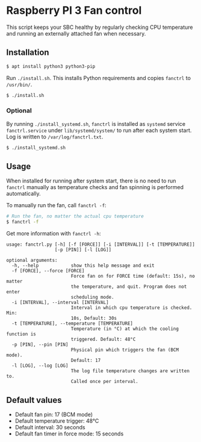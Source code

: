 # Raspberry PI 3 Fan control

This script keeps your SBC healthy by regularly checking CPU temperature
and running an externally attached fan when necessary.

## Installation

```bash
$ apt install python3 python3-pip
```

Run `./install.sh`. This installs Python requirements and copies `fanctrl` to
`/usr/bin/`.

```bash
$ ./install.sh
```

### Optional
By running `./install_systemd.sh`, `fanctrl` is installed as `systemd` service
`fanctrl.service` under `lib/systemd/system/` to run after each system start.
Log is written to `/var/log/fanctrl.txt`.
```bash
$ ./install_systemd.sh
```

## Usage

When installed for running after system start, there is no need to run
`fanctrl` manually as temperature checks and fan spinning is performed
automatically.

To manually run the fan, call `fanctrl -f`:

```bash
# Run the fan, no matter the actual cpu temperature
$ fanctrl -f
```

Get more information with `fanctrl -h`:
```text
usage: fanctrl.py [-h] [-f [FORCE]] [-i [INTERVAL]] [-t [TEMPERATURE]]
                  [-p [PIN]] [-l [LOG]]

optional arguments:
  -h, --help            show this help message and exit
  -f [FORCE], --force [FORCE]
                        Force fan on for FORCE time (default: 15s), no matter
                        the temperature, and quit. Program does not enter
                        scheduling mode.
  -i [INTERVAL], --interval [INTERVAL]
                        Interval in which cpu temperature is checked. Min:
                        10s, Default: 30s
  -t [TEMPERATURE], --temperature [TEMPERATURE]
                        Temperature (in °C) at which the cooling function is
                        triggered. Default: 48°C
  -p [PIN], --pin [PIN]
                        Physical pin which triggers the fan (BCM mode).
                        Default: 17
  -l [LOG], --log [LOG]
                        The log file temperature changes are written to.
                        Called once per interval.
```

## Default values
* Default fan pin: 17 (BCM mode)
* Default temperature trigger: 48°C
* Default interval: 30 seconds
* Default fan timer in force mode: 15 seconds
